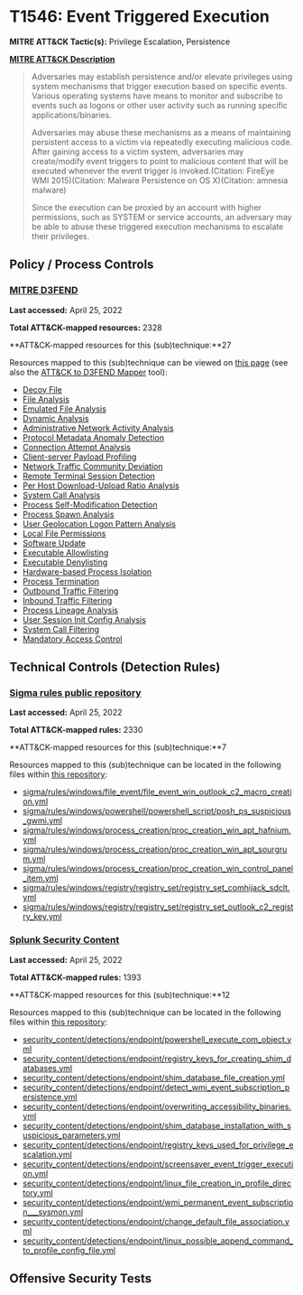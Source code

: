 # T1546: Event Triggered Execution
**MITRE ATT&CK Tactic(s):** Privilege Escalation, Persistence

**[MITRE ATT&CK Description](https://attack.mitre.org/techniques/T1546)**
<blockquote>Adversaries may establish persistence and/or elevate privileges using system mechanisms that trigger execution based on specific events. Various operating systems have means to monitor and subscribe to events such as logons or other user activity such as running specific applications/binaries. 

Adversaries may abuse these mechanisms as a means of maintaining persistent access to a victim via repeatedly executing malicious code. After gaining access to a victim system, adversaries may create/modify event triggers to point to malicious content that will be executed whenever the event trigger is invoked.(Citation: FireEye WMI 2015)(Citation: Malware Persistence on OS X)(Citation: amnesia malware)

Since the execution can be proxied by an account with higher permissions, such as SYSTEM or service accounts, an adversary may be able to abuse these triggered execution mechanisms to escalate their privileges. </blockquote>
## Policy / Process Controls
### [MITRE D3FEND](https://d3fend.mitre.org/)
**Last accessed:** April 25, 2022

**Total ATT&CK-mapped resources:** 2328

**ATT&CK-mapped resources for this (sub)technique:**27

Resources mapped to this (sub)technique can be viewed on [this page](https://d3fend.mitre.org/) (see also the [ATT&CK to D3FEND Mapper](https://d3fend.mitre.org/tools/attack-mapper) tool):

* [Decoy File](https://d3fend.mitre.org/techniques/d3f:DecoyFile)
* [File Analysis](https://d3fend.mitre.org/techniques/d3f:FileAnalysis)
* [Emulated File Analysis](https://d3fend.mitre.org/techniques/d3f:EmulatedFileAnalysis)
* [Dynamic Analysis](https://d3fend.mitre.org/techniques/d3f:DynamicAnalysis)
* [Administrative Network Activity Analysis](https://d3fend.mitre.org/techniques/d3f:AdministrativeNetworkActivityAnalysis)
* [Protocol Metadata Anomaly Detection](https://d3fend.mitre.org/techniques/d3f:ProtocolMetadataAnomalyDetection)
* [Connection Attempt Analysis](https://d3fend.mitre.org/techniques/d3f:ConnectionAttemptAnalysis)
* [Client-server Payload Profiling](https://d3fend.mitre.org/techniques/d3f:Client-serverPayloadProfiling)
* [Network Traffic Community Deviation](https://d3fend.mitre.org/techniques/d3f:NetworkTrafficCommunityDeviation)
* [Remote Terminal Session Detection](https://d3fend.mitre.org/techniques/d3f:RemoteTerminalSessionDetection)
* [Per Host Download-Upload Ratio Analysis](https://d3fend.mitre.org/techniques/d3f:PerHostDownload-UploadRatioAnalysis)
* [System Call Analysis](https://d3fend.mitre.org/techniques/d3f:SystemCallAnalysis)
* [Process Self-Modification Detection](https://d3fend.mitre.org/techniques/d3f:ProcessSelf-ModificationDetection)
* [Process Spawn Analysis](https://d3fend.mitre.org/techniques/d3f:ProcessSpawnAnalysis)
* [User Geolocation Logon Pattern Analysis](https://d3fend.mitre.org/techniques/d3f:UserGeolocationLogonPatternAnalysis)
* [Local File Permissions](https://d3fend.mitre.org/techniques/d3f:LocalFilePermissions)
* [Software Update](https://d3fend.mitre.org/techniques/d3f:SoftwareUpdate)
* [Executable Allowlisting](https://d3fend.mitre.org/techniques/d3f:ExecutableAllowlisting)
* [Executable Denylisting](https://d3fend.mitre.org/techniques/d3f:ExecutableDenylisting)
* [Hardware-based Process Isolation](https://d3fend.mitre.org/techniques/d3f:Hardware-basedProcessIsolation)
* [Process Termination](https://d3fend.mitre.org/techniques/d3f:ProcessTermination)
* [Outbound Traffic Filtering](https://d3fend.mitre.org/techniques/d3f:OutboundTrafficFiltering)
* [Inbound Traffic Filtering](https://d3fend.mitre.org/techniques/d3f:InboundTrafficFiltering)
* [Process Lineage Analysis](https://d3fend.mitre.org/techniques/d3f:ProcessLineageAnalysis)
* [User Session Init Config Analysis](https://d3fend.mitre.org/techniques/d3f:UserSessionInitConfigAnalysis)
* [System Call Filtering](https://d3fend.mitre.org/techniques/d3f:SystemCallFiltering)
* [Mandatory Access Control](https://d3fend.mitre.org/techniques/d3f:MandatoryAccessControl)

## Technical Controls (Detection Rules)
### [Sigma rules public repository](https://github.com/SigmaHQ/sigma)
**Last accessed:** April 25, 2022

**Total ATT&CK-mapped rules:** 2330

**ATT&CK-mapped resources for this (sub)technique:**7

Resources mapped to this (sub)technique can be located in the following files within [this repository](https://github.com/SigmaHQ/sigma/tree/master/rules):

* [sigma/rules/windows/file_event/file_event_win_outlook_c2_macro_creation.yml](https://github.com/SigmaHQ/sigma/blob/master/rules/windows/file_event/file_event_win_outlook_c2_macro_creation.yml)
* [sigma/rules/windows/powershell/powershell_script/posh_ps_suspicious_gwmi.yml](https://github.com/SigmaHQ/sigma/blob/master/rules/windows/powershell/powershell_script/posh_ps_suspicious_gwmi.yml)
* [sigma/rules/windows/process_creation/proc_creation_win_apt_hafnium.yml](https://github.com/SigmaHQ/sigma/blob/master/rules/windows/process_creation/proc_creation_win_apt_hafnium.yml)
* [sigma/rules/windows/process_creation/proc_creation_win_apt_sourgrum.yml](https://github.com/SigmaHQ/sigma/blob/master/rules/windows/process_creation/proc_creation_win_apt_sourgrum.yml)
* [sigma/rules/windows/process_creation/proc_creation_win_control_panel_item.yml](https://github.com/SigmaHQ/sigma/blob/master/rules/windows/process_creation/proc_creation_win_control_panel_item.yml)
* [sigma/rules/windows/registry/registry_set/registry_set_comhijack_sdclt.yml](https://github.com/SigmaHQ/sigma/blob/master/rules/windows/registry/registry_set/registry_set_comhijack_sdclt.yml)
* [sigma/rules/windows/registry/registry_set/registry_set_outlook_c2_registry_key.yml](https://github.com/SigmaHQ/sigma/blob/master/rules/windows/registry/registry_set/registry_set_outlook_c2_registry_key.yml)

### [Splunk Security Content](https://github.com/splunk/security_content)
**Last accessed:** April 25, 2022

**Total ATT&CK-mapped rules:** 1393

**ATT&CK-mapped resources for this (sub)technique:**12

Resources mapped to this (sub)technique can be located in the following files within [this repository](https://github.com/splunk/security_content/tree/develop/detections):

* [security_content/detections/endpoint/powershell_execute_com_object.yml](https://github.com/splunk/security_content/blob/develop/detections/endpoint/powershell_execute_com_object.yml)
* [security_content/detections/endpoint/registry_keys_for_creating_shim_databases.yml](https://github.com/splunk/security_content/blob/develop/detections/endpoint/registry_keys_for_creating_shim_databases.yml)
* [security_content/detections/endpoint/shim_database_file_creation.yml](https://github.com/splunk/security_content/blob/develop/detections/endpoint/shim_database_file_creation.yml)
* [security_content/detections/endpoint/detect_wmi_event_subscription_persistence.yml](https://github.com/splunk/security_content/blob/develop/detections/endpoint/detect_wmi_event_subscription_persistence.yml)
* [security_content/detections/endpoint/overwriting_accessibility_binaries.yml](https://github.com/splunk/security_content/blob/develop/detections/endpoint/overwriting_accessibility_binaries.yml)
* [security_content/detections/endpoint/shim_database_installation_with_suspicious_parameters.yml](https://github.com/splunk/security_content/blob/develop/detections/endpoint/shim_database_installation_with_suspicious_parameters.yml)
* [security_content/detections/endpoint/registry_keys_used_for_privilege_escalation.yml](https://github.com/splunk/security_content/blob/develop/detections/endpoint/registry_keys_used_for_privilege_escalation.yml)
* [security_content/detections/endpoint/screensaver_event_trigger_execution.yml](https://github.com/splunk/security_content/blob/develop/detections/endpoint/screensaver_event_trigger_execution.yml)
* [security_content/detections/endpoint/linux_file_creation_in_profile_directory.yml](https://github.com/splunk/security_content/blob/develop/detections/endpoint/linux_file_creation_in_profile_directory.yml)
* [security_content/detections/endpoint/wmi_permanent_event_subscription___sysmon.yml](https://github.com/splunk/security_content/blob/develop/detections/endpoint/wmi_permanent_event_subscription___sysmon.yml)
* [security_content/detections/endpoint/change_default_file_association.yml](https://github.com/splunk/security_content/blob/develop/detections/endpoint/change_default_file_association.yml)
* [security_content/detections/endpoint/linux_possible_append_command_to_profile_config_file.yml](https://github.com/splunk/security_content/blob/develop/detections/endpoint/linux_possible_append_command_to_profile_config_file.yml)


## Offensive Security Tests
